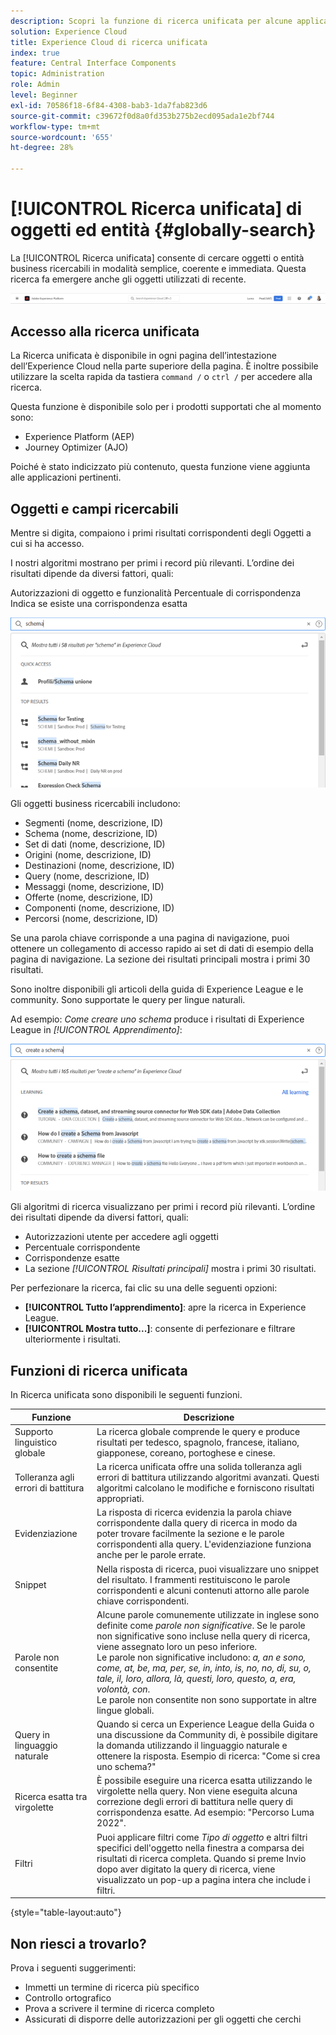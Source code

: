 ```yaml
---
description: Scopri la funzione di ricerca unificata per alcune applicazioni in Experience Cloud.
solution: Experience Cloud
title: Experience Cloud di ricerca unificata
index: true
feature: Central Interface Components
topic: Administration
role: Admin
level: Beginner
exl-id: 70586f18-6f84-4308-bab3-1da7fab823d6
source-git-commit: c39672f0d8a0fd353b275b2ecd095ada1e2bf744
workflow-type: tm+mt
source-wordcount: '655'
ht-degree: 28%

---
```


# [!UICONTROL Ricerca unificata] di oggetti ed entità {#globally-search}

La [!UICONTROL Ricerca unificata] consente di cercare oggetti o entità business ricercabili in modalità semplice, coerente e immediata. Questa ricerca fa emergere anche gli oggetti utilizzati di recente.

![Ricerca globale di oggetti ed entità](../assets/platform-search.png)

## Accesso alla ricerca unificata

La Ricerca unificata è disponibile in ogni pagina dell’intestazione dell’Experience Cloud nella parte superiore della pagina. È inoltre possibile utilizzare la scelta rapida da tastiera `command /` o `ctrl /` per accedere alla ricerca.

Questa funzione è disponibile solo per i prodotti supportati che al momento sono:

* Experience Platform (AEP)
* Journey Optimizer (AJO)

Poiché è stato indicizzato più contenuto, questa funzione viene aggiunta alle applicazioni pertinenti.

## Oggetti e campi ricercabili

Mentre si digita, compaiono i primi risultati corrispondenti degli Oggetti a cui si ha accesso.

I nostri algoritmi mostrano per primi i record più rilevanti. L’ordine dei risultati dipende da diversi fattori, quali:

Autorizzazioni di oggetto e funzionalità Percentuale di corrispondenza Indica se esiste una corrispondenza esatta

![Ricerca unificata in Experience Cloud](../assets/unified-search-results.png)

Gli oggetti business ricercabili includono:

* Segmenti (nome, descrizione, ID)
* Schema (nome, descrizione, ID)
* Set di dati (nome, descrizione, ID)
* Origini (nome, descrizione, ID)
* Destinazioni (nome, descrizione, ID)
* Query (nome, descrizione, ID)
* Messaggi (nome, descrizione, ID)
* Offerte (nome, descrizione, ID)
* Componenti (nome, descrizione, ID)
* Percorsi (nome, descrizione, ID)

Se una parola chiave corrisponde a una pagina di navigazione, puoi ottenere un collegamento di accesso rapido ai set di dati di esempio della pagina di navigazione. La sezione dei risultati principali mostra i primi 30 risultati.

Sono inoltre disponibili gli articoli della guida di Experience League e le community. Sono supportate le query per lingue naturali.

Ad esempio: _Come creare uno schema_ produce i risultati di Experience League in _[!UICONTROL Apprendimento]_:

![Aiuto per la ricerca unificata in Experience Cloud](../assets/unified-search-learning.png)

Gli algoritmi di ricerca visualizzano per primi i record più rilevanti. L’ordine dei risultati dipende da diversi fattori, quali:

* Autorizzazioni utente per accedere agli oggetti
* Percentuale corrispondente
* Corrispondenze esatte
* La sezione _[!UICONTROL Risultati principali]_ mostra i primi 30 risultati.

Per perfezionare la ricerca, fai clic su una delle seguenti opzioni:

* **[!UICONTROL Tutto l’apprendimento]**: apre la ricerca in Experience League.
* **[!UICONTROL Mostra tutto...]**: consente di perfezionare e filtrare ulteriormente i risultati.

## Funzioni di ricerca unificata

In Ricerca unificata sono disponibili le seguenti funzioni.

| Funzione | Descrizione |
| ------- | ------- |
| Supporto linguistico globale | La ricerca globale comprende le query e produce risultati per tedesco, spagnolo, francese, italiano, giapponese, coreano, portoghese e cinese. |
| Tolleranza agli errori di battitura | La ricerca unificata offre una solida tolleranza agli errori di battitura utilizzando algoritmi avanzati. Questi algoritmi calcolano le modifiche e forniscono risultati appropriati. |
| Evidenziazione | La risposta di ricerca evidenzia la parola chiave corrispondente dalla query di ricerca in modo da poter trovare facilmente la sezione e le parole corrispondenti alla query. L&#39;evidenziazione funziona anche per le parole errate. |
| Snippet | Nella risposta di ricerca, puoi visualizzare uno snippet del risultato. I frammenti restituiscono le parole corrispondenti e alcuni contenuti attorno alle parole chiave corrispondenti. |
| Parole non consentite | Alcune parole comunemente utilizzate in inglese sono definite come _parole non significative_. Se le parole non significative sono incluse nella query di ricerca, viene assegnato loro un peso inferiore. <br>Le parole non significative includono: _a, an e sono, come, at, be, ma, per, se, in, into, is, no, no, di, su, o, tale, il, loro, allora, là, questi, loro, questo, a, era, volontà, con_. <br>Le parole non consentite non sono supportate in altre lingue globali. |
| Query in linguaggio naturale | Quando si cerca un Experience League della Guida o una discussione da Community di, è possibile digitare la domanda utilizzando il linguaggio naturale e ottenere la risposta. Esempio di ricerca: &quot;Come si crea uno schema?&quot; |
| Ricerca esatta tra virgolette | È possibile eseguire una ricerca esatta utilizzando le virgolette nella query. Non viene eseguita alcuna correzione degli errori di battitura nelle query di corrispondenza esatte. Ad esempio: &quot;Percorso Luma 2022&quot;. |
| Filtri | Puoi applicare filtri come _Tipo di oggetto_ e altri filtri specifici dell&#39;oggetto nella finestra a comparsa dei risultati di ricerca completa. Quando si preme Invio dopo aver digitato la query di ricerca, viene visualizzato un pop-up a pagina intera che include i filtri. |

{style="table-layout:auto"}

## Non riesci a trovarlo?

Prova i seguenti suggerimenti:

* Immetti un termine di ricerca più specifico
* Controllo ortografico
* Prova a scrivere il termine di ricerca completo
* Assicurati di disporre delle autorizzazioni per gli oggetti che cerchi
